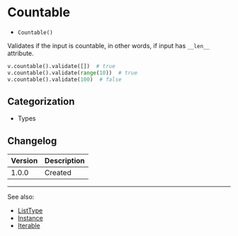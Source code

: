 # Countable

- `Countable()`

Validates if the input is countable, 
in other words, if input has `__len__` attribute.

```python
v.countable().validate([])  # true
v.countable().validate(range(10))  # true
v.countable().validate(100)  # false
```

## Categorization

- Types

## Changelog

Version | Description
--------|-------------
  1.0.0 | Created

***
See also:

- [ListType](ListType.md)
- [Instance](Instance.md)
- [Iterable](Iterable.md)